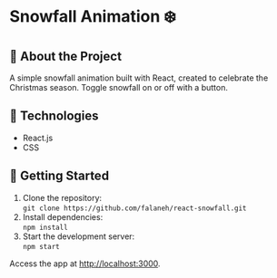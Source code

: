 # Snowfall Animation ❄️

## 🌟 About the Project  
A simple snowfall animation built with React, created to celebrate the Christmas season. Toggle snowfall on or off with a button.

## 🔧 Technologies  
- React.js  
- CSS  

## 🚀 Getting Started  
1. Clone the repository:  
   `git clone https://github.com/falaneh/react-snowfall.git`  
2. Install dependencies:  
   `npm install`  
3. Start the development server:  
   `npm start`  

Access the app at [http://localhost:3000](http://localhost:3000).
